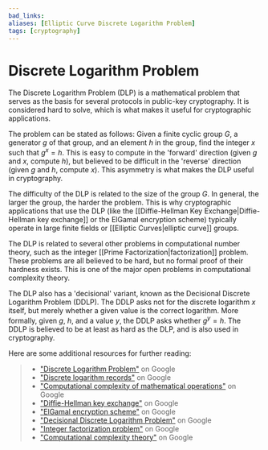 ```yaml
---
bad_links: 
aliases: [Elliptic Curve Discrete Logarithm Problem]
tags: [cryptography]
---
```

# Discrete Logarithm Problem

The Discrete Logarithm Problem (DLP) is a mathematical problem that serves as the basis for several protocols in public-key cryptography. It is considered hard to solve, which is what makes it useful for cryptographic applications.

The problem can be stated as follows: Given a finite cyclic group $G$, a generator $g$ of that group, and an element $h$ in the group, find the integer $x$ such that $g^x = h$. This is easy to compute in the 'forward' direction (given $g$ and $x$, compute $h$), but believed to be difficult in the 'reverse' direction (given $g$ and $h$, compute $x$). This asymmetry is what makes the DLP useful in cryptography.

The difficulty of the DLP is related to the size of the group $G$. In general, the larger the group, the harder the problem. This is why cryptographic applications that use the DLP (like the [[Diffie-Hellman Key Exchange|Diffie-Hellman key exchange]] or the ElGamal encryption scheme) typically operate in large finite fields or [[Elliptic Curves|elliptic curve]] groups.

The DLP is related to several other problems in computational number theory, such as the integer [[Prime Factorization|factorization]] problem. These problems are all believed to be hard, but no formal proof of their hardness exists. This is one of the major open problems in computational complexity theory.

The DLP also has a 'decisional' variant, known as the Decisional Discrete Logarithm Problem (DDLP). The DDLP asks not for the discrete logarithm $x$ itself, but merely whether a given value is the correct logarithm. More formally, given $g$, $h$, and a value $y$, the DDLP asks whether $g^y = h$. The DDLP is believed to be at least as hard as the DLP, and is also used in cryptography.

Here are some additional resources for further reading:

> - ["Discrete Logarithm Problem"](https://www.google.com/search?q=Discrete+Logarithm+Problem) on Google
> - ["Discrete logarithm records"](https://www.google.com/search?q=Discrete+logarithm+records) on Google
> - ["Computational complexity of mathematical operations"](https://www.google.com/search?q=Computational+complexity+of+mathematical+operations) on Google
> - ["Diffie-Hellman key exchange"](https://www.google.com/search?q=Diffie-Hellman+key+exchange) on Google
> - ["ElGamal encryption scheme"](https://www.google.com/search?q=ElGamal+encryption+scheme) on Google
> - ["Decisional Discrete Logarithm Problem"](https://www.google.com/search?q=Decisional+Discrete+Logarithm+Problem) on Google
> - ["Integer factorization problem"](https://www.google.com/search?q=Integer+factorization+problem) on Google
> - ["Computational complexity theory"](https://www.google.com/search?q=Computational+complexity+theory) on Google
